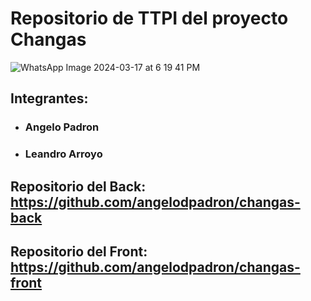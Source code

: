 # Repositorio de TTPI del proyecto Changas

![WhatsApp Image 2024-03-17 at 6 19 41 PM](https://github.com/angelodpadron/changas-doc/assets/44074895/ea3a9646-d0fc-4b1b-bccf-7192f1a17a8c)

## Integrantes:
- ### Angelo Padron
- ### Leandro Arroyo

## Repositorio del Back: https://github.com/angelodpadron/changas-back
## Repositorio del Front: https://github.com/angelodpadron/changas-front
